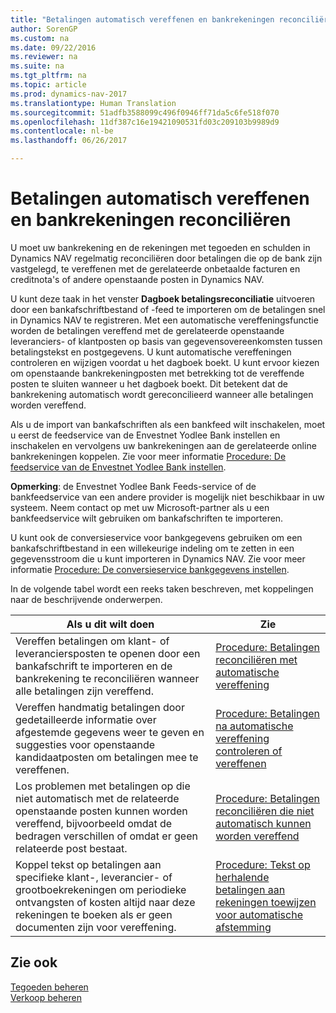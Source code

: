 ```yaml
---
title: "Betalingen automatisch vereffenen en bankrekeningen reconciliëren"
author: SorenGP
ms.custom: na
ms.date: 09/22/2016
ms.reviewer: na
ms.suite: na
ms.tgt_pltfrm: na
ms.topic: article
ms.prod: dynamics-nav-2017
ms.translationtype: Human Translation
ms.sourcegitcommit: 51adfb3588099c496f0946ff71da5c6fe518f070
ms.openlocfilehash: 11df387c16e19421090531fd03c209103b9989d9
ms.contentlocale: nl-be
ms.lasthandoff: 06/26/2017

---
```


# <a name="apply-payments-automatically-and-reconcile-bank-accounts"></a>Betalingen automatisch vereffenen en bankrekeningen reconciliëren
U moet uw bankrekening en de rekeningen met tegoeden en schulden in Dynamics NAV regelmatig reconciliëren door betalingen die op de bank zijn vastgelegd, te vereffenen met de gerelateerde onbetaalde facturen en creditnota's of andere openstaande posten in Dynamics NAV.

U kunt deze taak in het venster **Dagboek betalingsreconciliatie** uitvoeren door een bankafschriftbestand of -feed te importeren om de betalingen snel in Dynamics NAV te registreren. Met een automatische vereffeningsfunctie worden de betalingen vereffend met de gerelateerde openstaande leveranciers- of klantposten op basis van gegevensovereenkomsten tussen betalingstekst en postgegevens. U kunt automatische vereffeningen controleren en wijzigen voordat u het dagboek boekt. U kunt ervoor kiezen om openstaande bankrekeningposten met betrekking tot de vereffende posten te sluiten wanneer u het dagboek boekt. Dit betekent dat de bankrekening automatisch wordt gereconcilieerd wanneer alle betalingen worden vereffend.

Als u de import van bankafschriften als een bankfeed wilt inschakelen, moet u eerst de feedservice van de Envestnet Yodlee Bank instellen en inschakelen en vervolgens uw bankrekeningen aan de gerelateerde online bankrekeningen koppelen. Zie voor meer informatie [Procedure: De feedservice van de Envestnet Yodlee Bank instellen](bank-how-setup-bank-statement-service.md).

**Opmerking**: de Envestnet Yodlee Bank Feeds-service of de bankfeedservice van een andere provider is mogelijk niet beschikbaar in uw systeem. Neem contact op met uw Microsoft-partner als u een bankfeedservice wilt gebruiken om bankafschriften te importeren.

U kunt ook de conversieservice voor bankgegevens gebruiken om een bankafschriftbestand in een willekeurige indeling om te zetten in een gegevensstroom die u kunt importeren in Dynamics NAV. Zie voor meer informatie [Procedure: De conversieservice bankgegevens instellen](bank-how-setup-bank-data-conversion-service.md).

In de volgende tabel wordt een reeks taken beschreven, met koppelingen naar de beschrijvende onderwerpen.

|Als u dit wilt doen |Zie |
|---|----|
|Vereffen betalingen om klant- of leveranciersposten te openen door een bankafschrift te importeren en de bankrekening te reconciliëren wanneer alle betalingen zijn vereffend. | [Procedure: Betalingen reconciliëren met automatische vereffening](receivables-how-reconcile-payments-auto-application.md) |
|Vereffen handmatig betalingen door gedetailleerde informatie over afgestemde gegevens weer te geven en suggesties voor openstaande kandidaatposten om betalingen mee te vereffenen. | [Procedure: Betalingen na automatische vereffening controleren of vereffenen](receivables-how-review-apply-payments-auto-application.md)
|Los problemen met betalingen op die niet automatisch met de relateerde openstaande posten kunnen worden vereffend, bijvoorbeeld omdat de bedragen verschillen of omdat er geen relateerde post bestaat. | [Procedure: Betalingen reconciliëren die niet automatisch kunnen worden vereffend](receivables-how-reconcile-payments-cannot-apply-auto.md)
|Koppel tekst op betalingen aan specifieke klant-, leverancier- of grootboekrekeningen om periodieke ontvangsten of kosten altijd naar deze rekeningen te boeken als er geen documenten zijn voor vereffening.| [Procedure: Tekst op herhalende betalingen aan rekeningen toewijzen voor automatische afstemming](receivables-how-map-text-recurring-payments-accounts-auto-reconcilliation.md)|

## <a name="see-also"></a>Zie ook
[Tegoeden beheren](receivables-manage-receivables.md)  
[Verkoop beheren](sales-manage-sales.md)

